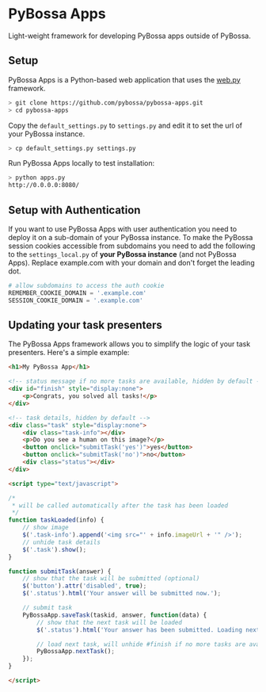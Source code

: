 # PyBossa Apps

Light-weight framework for developing PyBossa apps outside of PyBossa.


## Setup

PyBossa Apps is a Python-based web application that uses the [web.py](http://webpy.org) framework.

```sh
> git clone https://github.com/pybossa/pybossa-apps.git
> cd pybossa-apps
```

Copy the ``default_settings.py`` to ``settings.py`` and edit it to set the url of your PyBossa instance.

```sh
> cp default_settings.py settings.py
```

Run PyBossa Apps locally to test installation:

```sh
> python apps.py
http://0.0.0.0:8080/
```

## Setup with Authentication

If you want to use PyBossa Apps with user authentication you need to deploy it on a sub-domain of your PyBossa instance. To make the PyBossa session cookies accessible from subdomains you need to add the following to the ``settings_local.py`` of **your PyBossa instance** (and not PyBossa Apps). Replace example.com with your domain and don't forget the leading dot.

```Python
# allow subdomains to access the auth cookie
REMEMBER_COOKIE_DOMAIN = '.example.com'
SESSION_COOKIE_DOMAIN = '.example.com'
```

## Updating your task presenters

The PyBossa Apps framework allows you to simplify the logic of your task presenters. Here's a simple example:

```HTML
<h1>My PyBossa App</h1>

<!-- status message if no more tasks are available, hidden by default -->
<div id="finish" style="display:none">
    <p>Congrats, you solved all tasks!</p>
</div>

<!-- task details, hidden by default -->
<div class="task" style="display:none">
    <div class="task-info"></div>
    <p>Do you see a human on this image?</p>
    <button onclick="submitTask('yes')">yes</button>
    <button onclick="submitTask('no')">no</button>
    <div class="status"></div>
</div>

<script type="text/javascript">

/*
 * will be called automatically after the task has been loaded
 */
function taskLoaded(info) {
    // show image
    $('.task-info').append('<img src="' + info.imageUrl + '" />');
    // unhide task details
    $('.task').show();
}

function submitTask(answer) {
    // show that the task will be submitted (optional)
    $('button').attr('disabled', true);
    $('.status').html('Your answer will be submitted now.');

    // submit task
    PyBossaApp.saveTask(taskid, answer, function(data) {
        // show that the next task will be loaded
        $('.status').html('Your answer has been submitted. Loading next task now.');

        // load next task, will unhide #finish if no more tasks are available
        PyBossaApp.nextTask();
    });
}

</script>
```